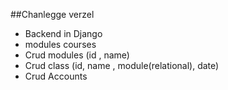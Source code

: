 ##Chanlegge verzel

- Backend in Django 
- modules courses 
- Crud modules (id , name) 
- Crud class (id, name , module(relational), date)
- Crud Accounts